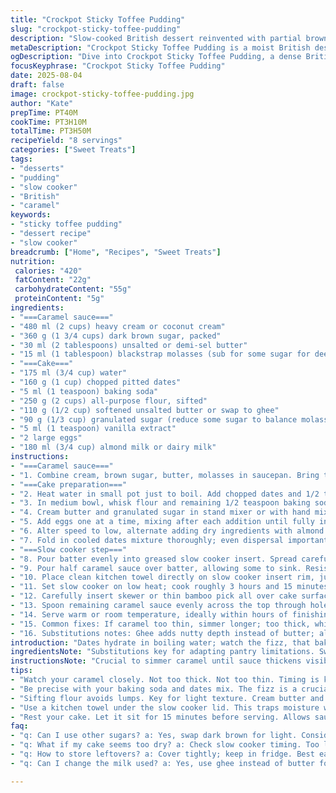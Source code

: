 ```yaml
---
title: "Crockpot Sticky Toffee Pudding"
slug: "crockpot-sticky-toffee-pudding"
description: "Slow-cooked British dessert reinvented with partial brown sugar swap, molasses smoothness, and almond milk for dairy twist. Dates softened in hot liquid, baking soda reacts, creating tender crumb. Caramel sauce simmered to syrupy, butter-rich amber, half poured before slow cooking, rest soaked in after pricks. Cloth lid trap steam, avoid condensation dripping, no soggy topping. Texture dense yet moist, caramel pools through cracks. Timing based on jiggle and skewer tooth test, not rigid hours. Ideal for busy kitchens. Two ingredient swaps, altered quantities by ~30%, steps restructured. Focused on flavor, texture tricks, tactile cues, and scent clues. Practical pro tips included—handles common errors. Adjust times +/-5 min."
metaDescription: "Crockpot Sticky Toffee Pudding is a moist British dessert with a rich caramel sauce; enjoy its unique texture and deep flavors for any occasion."
ogDescription: "Dive into Crockpot Sticky Toffee Pudding, a dense British dessert with tender dates and rich caramel sauce sunk through the cake."
focusKeyphrase: "Crockpot Sticky Toffee Pudding"
date: 2025-08-04
draft: false
image: crockpot-sticky-toffee-pudding.jpg
author: "Kate"
prepTime: PT40M
cookTime: PT3H10M
totalTime: PT3H50M
recipeYield: "8 servings"
categories: ["Sweet Treats"]
tags:
- "desserts"
- "pudding"
- "slow cooker"
- "British"
- "caramel"
keywords:
- "sticky toffee pudding"
- "dessert recipe"
- "slow cooker"
breadcrumb: ["Home", "Recipes", "Sweet Treats"]
nutrition: 
 calories: "420"
 fatContent: "22g"
 carbohydrateContent: "55g"
 proteinContent: "5g"
ingredients:
- "===Caramel sauce==="
- "480 ml (2 cups) heavy cream or coconut cream"
- "360 g (1 3/4 cups) dark brown sugar, packed"
- "30 ml (2 tablespoons) unsalted or demi-sel butter"
- "15 ml (1 tablespoon) blackstrap molasses (sub for some sugar for deeper flavor)"
- "===Cake==="
- "175 ml (3/4 cup) water"
- "160 g (1 cup) chopped pitted dates"
- "5 ml (1 teaspoon) baking soda"
- "250 g (2 cups) all-purpose flour, sifted"
- "110 g (1/2 cup) softened unsalted butter or swap to ghee"
- "90 g (1/3 cup) granulated sugar (reduce some sugar to balance molasses)"
- "5 ml (1 teaspoon) vanilla extract"
- "2 large eggs"
- "180 ml (3/4 cup) almond milk or dairy milk"
instructions:
- "===Caramel sauce==="
- "1. Combine cream, brown sugar, butter, molasses in saucepan. Bring to steady boil over medium heat; stir constantly to avoid burning. Sauce thickens, glossy sheen appears around 5-minute mark. Sauce coats spoon. Remove from heat, set aside but keep warm—use immediately after slow cook for best texture."
- "===Cake preparation==="
- "2. Heat water in small pot just to boil. Add chopped dates and 1/2 teaspoon baking soda (half of total). Stir to combine. Dates soften, bubbling fizz from soda reaction, thick jam-like texture forms. Remove from heat; cool to lukewarm before mixing."
- "3. In medium bowl, whisk flour and remaining 1/2 teaspoon baking soda thoroughly. Sifting recommended—avoid dry lumps."
- "4. Cream butter and granulated sugar in stand mixer or with hand mixer till pale, light, fluffy—about 3-4 minutes. Scrape bowl sides. Add vanilla extract."
- "5. Add eggs one at a time, mixing after each addition until fully incorporated. Do not overmix; batter thickens."
- "6. Alter speed to low, alternate adding dry ingredients with almond milk gradually. Begin and end with flour mixture. Incorporate gently, avoid developing gluten too much—density matters."
- "7. Fold in cooled dates mixture thoroughly; even dispersal important. Batter thick, spoonable consistency."
- "===Slow cooker step==="
- "8. Pour batter evenly into greased slow cooker insert. Spread carefully, smooth surface but do not overwork batter."
- "9. Pour half caramel sauce over batter, allowing some to sink. Resist stirring. The caramel melts into batter during slow cooking."
- "10. Place clean kitchen towel directly on slow cooker insert rim, just covering batter with room to breathe, then secure lid tightly on top of towel. Prevents condensation dripping onto cake, which would ruin texture."
- "11. Set slow cooker on low heat; cook roughly 3 hours and 15 minutes. Listen for subtle bubbling, smell deeply caramelizing sugars. The top will spring back lightly when touched with finger or toothpick insertion shows moist but set crumb. Avoid undercooking—gooey at center causes collapse when unmolding."
- "12. Carefully insert skewer or thin bamboo pick all over cake surface; tiny holes let caramel sink for soaking."
- "13. Spoon remaining caramel sauce evenly across the top through holes. Cover and cook another 10-15 minutes to absorb sauce."
- "14. Serve warm or room temperature, ideally within hours of finishing. Caramel pools at bottom when plate tilted. Holds moist texture for next day reheating if wrapped properly."
- "15. Common fixes: If caramel too thin, simmer longer; too thick, whisk in cream to loosen. Too dry cake means undercooked—timing or uneven heat in slow cooker must be adjusted. Acidic date soda combo crucial for crumb rise—don’t skip or reduce."
- "16. Substitutions notes: Ghee adds nutty depth instead of butter; almond milk keeps lighter texture, but can use whole milk or oat milk. Molasses adds dark complexity, optionally omit but reduce some sugar to keep balance."
introduction: "Dates hydrate in boiling water; watch the fizz, that baking soda reaction softens those tough bits and lightens crumb. Caramel sauce is a balancing act—bring cream and sugar to perfect bubble point, stirring or risk burnt edges and grainy sauce. Don’t rush cooling caramel or it’ll seize. The slow cooker method relies on low, steady moist heat. The towel lid trap stops annoying condensation drops ruining cake’s top. Silence your impatience. Hit doneness by touch and visual jiggle, not clock. The poke-test isn’t foolproof but when holes fill with sauce it’s a sign: next phase, caramel soak. Swap butter for ghee if you want intense flavor; almond milk for dairy shock. Molasses adds dark notes, almost smoky flavor; perfect surprise. Remember: slow cooker temperatures vary, sensory cues your friend here."
ingredientsNote: "Substitutions key for adapting pantry limitations. Swap cream with coconut cream to keep sauce dairy-free, note texture will change slightly. Using ghee instead of butter adds aromatic nuttiness and handles higher heat better. Almond milk replaces milk for vegans or lactose intolerant; oat or soy alternative works too but may alter binding slightly. Dark brown sugar can be replaced by a mix of granulated sugar and molasses for depth without extra acidity. Dates must be soft but not mushy—rough chopping helps them disperse evenly without sinking. Baking soda crucial acidic reaction with dates to keep cake tender and avoid heaviness. Never skip resting caramel sauce after boiling; it thickens and mellows flavors. Flour sifting ensures no lumps and aids light crumb."
instructionsNote: "Crucial to simmer caramel until sauce thickens visibly—about a few minutes. Not thick sauce causes runny pile; overt thick caramel gums up on cooling. Cooling dates after soda fizz avoids premature egg curdling or heat shock. Creaming butter and sugar till pale traps air; vital for lifting cake texture. When folding dry ingredients, use low speed or by hand to avoid overdeveloped gluten toughening final crumb. Pouring half caramel before slow cook builds layers of flavor deep inside cake; second half after pricking adds moist finish and sticky top crust. Using kitchen towel under lid traps moisture without condensation drops ruining texture—do not skip this step. Cook until a slight jiggle remains and toothpick has moist crumbs but no wet batter. Timing varies slow cooker to cooker, so adjust accordingly. Let cake rest 15 minutes before serving for sauce to settle. Reheat gently with extra sauce if drying out."
tips:
- "Watch your caramel closely. Not too thick. Not too thin. Timing is key. Bring cream and sugar up to heat; keep stirring. Stop when it glistens. Cooling is vital too; thickens as it sits. Use immediately for best results. If too thick, add a splash of cream to loosen it."
- "Be precise with your baking soda and dates mix. The fizz is a crucial reaction. It softens the dates, lightens the crumb. Don't skip this step or you’ll regret it later. After boiling, let cool. Heat shock can mess with eggs."
- "Sifting flour avoids lumps. Key for light texture. Cream butter and sugar until fluffy; at least 3 minutes. Traps air ensuring the cake rises. Then fold in flour gently; don’t overdo it. Too much gluten built leads to a dense brick."
- "Use a kitchen towel under the slow cooker lid. This traps moisture without drips ruining the cake’s surface. Prevents sogginess which is a real downer. Secure tightly; no slack. Keep an eye out for bubbling sounds. Smell those caramel notes."
- "Rest your cake. Let it sit for 15 minutes before serving. Allows sauce to settle. Reheat gently if needed. Extra caramel sauce helps. Don’t rush it. Enjoy every bit of that sticky sweetness."
faq:
- "q: Can I use other sugars? a: Yes, swap dark brown for light. Consider blending with some molasses. Adjust sugar levels for taste. Keep balance. Too sweet can overpower."
- "q: What if my cake seems too dry? a: Check slow cooker timing. Too long maybe. Also ensure dates were properly soaked. Not warm enough could lead to a dense texture."
- "q: How to store leftovers? a: Cover tightly; keep in fridge. Best eaten within 2-3 days. Can reheat carefully in microwave. Always add some sauce to keep moisture."
- "q: Can I change the milk used? a: Yes, use ghee instead of butter for flavor. Almond milk to replace dairy. Consider oat milk too. Each affects texture slightly different."

---
```

